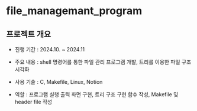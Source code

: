 # file_managemant_program
 
## 프로젝트 개요

- 진행 기간 : 2024.10. ~ 2024.11

- 주요 내용 : shell 명령어를 통한 파일 관리 프로그램 개발, 트리를 이용한 파일 구조 시각화

- 사용 기술 : C, Makefile, Linux, Notion

- 역할 : 프로그램 실행 출력 화면 구현, 트리 구조 구현 함수 작성, Makefile 및 header file 작성
